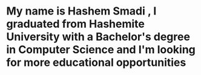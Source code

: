 # My name is Hashem Smadi , I graduated from Hashemite University with a Bachelor's degree in Computer Science and I'm looking for more educational opportunities
